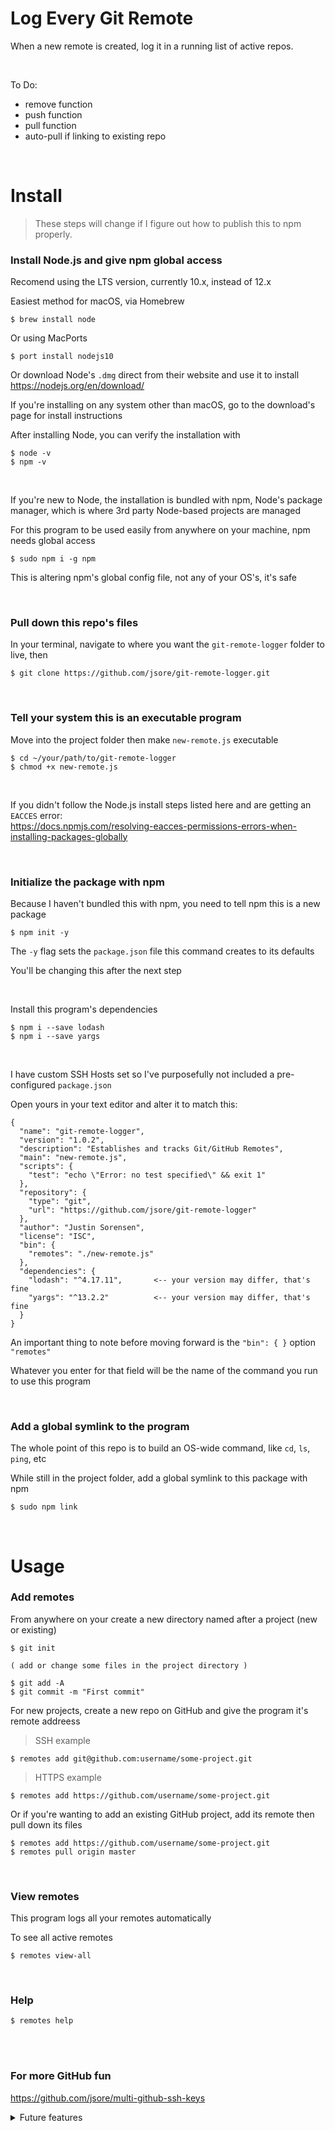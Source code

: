 # Log Every Git Remote

When a new remote is created, log it in a running list of active repos.

<br>

To Do:
- remove function
- push function
- pull function
- auto-pull if linking to existing repo

<br>

# Install

> These steps will change if I figure out how to publish this to npm properly.

### Install Node.js and give npm global access

Recomend using the LTS version, currently 10.x, instead of 12.x

Easiest method for macOS, via Homebrew
```
$ brew install node
```

Or using MacPorts
```
$ port install nodejs10
```

Or download Node's `.dmg` direct from their website and use it to install<br>
https://nodejs.org/en/download/


If you're installing on any system other than macOS, go to the download's page
for install instructions

After installing Node, you can verify the installation with
```
$ node -v
$ npm -v
```

<br>

If you're new to Node, the installation is bundled with npm, Node's package manager,
which is where 3rd party Node-based projects are managed

For this program to be used easily from anywhere on your machine, npm needs global access
```
$ sudo npm i -g npm
```

This is altering npm's global config file, not any of your OS's, it's safe


<br>

### Pull down this repo's files

In your terminal, navigate to where you want the `git-remote-logger` folder to live, then
```
$ git clone https://github.com/jsore/git-remote-logger.git
```

<br>

### Tell your system this is an executable program

Move into the project folder then make `new-remote.js` executable
```
$ cd ~/your/path/to/git-remote-logger
$ chmod +x new-remote.js
```

<br>

If you didn't follow the Node.js install steps listed here and are getting an `EACCES` error:<br>
https://docs.npmjs.com/resolving-eacces-permissions-errors-when-installing-packages-globally

<br>

### Initialize the package with npm

Because I haven't bundled this with npm, you need to tell npm this is a new package
```
$ npm init -y
```

The `-y` flag sets the `package.json` file this command creates to its defaults

You'll be changing this after the next step

<br>

Install this program's dependencies
```
$ npm i --save lodash
$ npm i --save yargs
```

<br>

I have custom SSH Hosts set so I've purposefully not included a pre-configured `package.json`

Open yours in your text editor and alter it to match this:
```
{
  "name": "git-remote-logger",
  "version": "1.0.2",
  "description": "Establishes and tracks Git/GitHub Remotes",
  "main": "new-remote.js",
  "scripts": {
    "test": "echo \"Error: no test specified\" && exit 1"
  },
  "repository": {
    "type": "git",
    "url": "https://github.com/jsore/git-remote-logger"
  },
  "author": "Justin Sorensen",
  "license": "ISC",
  "bin": {
    "remotes": "./new-remote.js"
  },
  "dependencies": {
    "lodash": "^4.17.11",       <-- your version may differ, that's fine
    "yargs": "^13.2.2"          <-- your version may differ, that's fine
  }
}
```

An important thing to note before moving forward is the `"bin": { }` option `"remotes"`

Whatever you enter for that field will be the name of the command you run to use this program

<br>

### Add a global symlink to the program

The whole point of this repo is to build an OS-wide command, like `cd`, `ls`, `ping`, etc

While still in the project folder, add a global symlink to this package with npm
```
$ sudo npm link
```

<br>

# Usage

### Add remotes

From anywhere on your create a new directory named after a project (new or existing)

```
$ git init

( add or change some files in the project directory )

$ git add -A
$ git commit -m "First commit"
```

For new projects, create a new repo on GitHub and give the program it's remote addreess

> SSH example
```
$ remotes add git@github.com:username/some-project.git
```

> HTTPS example
```
$ remotes add https://github.com/username/some-project.git
```

Or if you're wanting to add an existing GitHub project, add its remote then pull down its files
```
$ remotes add https://github.com/username/some-project.git
$ remotes pull origin master
```

<br>

### View remotes

This program logs all your remotes automatically

To see all active remotes
```
$ remotes view-all
```

<br>

### Help

```
$ remotes help
```

<br><br>

### For more GitHub fun

https://github.com/jsore/multi-github-ssh-keys

<details><summary>Future features</summary>
<br>

### Remove remotes

```
$ remotes remove
```

<br>

### Push commits to a remote

```
$ remotes push
```

<br>

### Pull commits to a remote

```
$ remotes push
```

</details>
